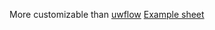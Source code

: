 More customizable than [uwflow](https://uwflow.com/profile)
[Example sheet](https://docs.google.com/spreadsheets/d/1XlS4YHM4pLJyqabAm9iUTetaYJMLY7-1qwzaN3XrD0c/edit?usp=sharing)
